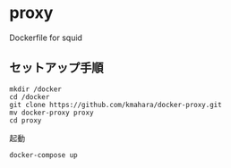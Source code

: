 # proxy
Dockerfile for squid

## セットアップ手順

```
mkdir /docker
cd /docker
git clone https://github.com/kmahara/docker-proxy.git
mv docker-proxy proxy
cd proxy
```

起動

```
docker-compose up
```
